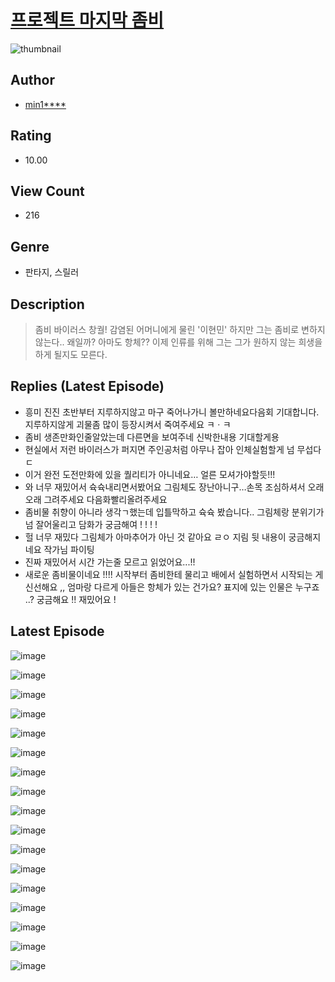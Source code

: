 # [프로젝트 마지막 좀비](https://comic.naver.com/bestChallenge/list?titleId=810154)
![thumbnail](https://image-comic.pstatic.net/user_contents_data/challenge_comic/2023/05/24/359184/upload_7076906756561330480_480x623.jpeg)

## Author
- [min1****](https://comic.naver.com/artistTitle?id=359184)

## Rating
- 10.00

## View Count
- 216

## Genre
- 판타지, 스릴러

## Description
> 좀비 바이러스 창궐! 감염된 어머니에게 물린 '이현민' 하지만 그는 좀비로 변하지 않는다.. 왜일까? 아마도 항체?? 이제 인류를 위해 그는 그가 원하지 않는 희생을 하게 될지도 모른다.

## Replies (Latest Episode)
- 흥미 진진 초반부터 지루하지않고 마구 죽어나가니 볼만하네요다음회 기대합니다. 지루하지않게 괴물좀 많이 등장시켜서 죽여주세요 ㅋㆍㅋ
- 좀비 생존만화인줄알았는데 다른면을 보여주네 신박한내용 기대할게용
- 현실에서 저런 바이러스가 퍼지면 주인공처럼 아무나 잡아 인체실험할게 넘 무섭다 ㄷ
- 이거 완전 도전만화에 있을 퀄리티가 아니네요… 얼른 모셔가야할듯!!!
- 와 너무 재밌어서 슉슉내리면서봤어요 그림체도 장난아니구…손목 조심하셔서 오래오래 그려주세요 다음화빨리올려주세요
- 좀비물 취향이 아니라 생각ㄱ했는데 입틀막하고 슉슉 봤습니다.. 그림체랑 분위기가 넘 잘어울리고 담화가 궁금해여 ! ! ! !
- 헐 너무 재밌다 그림체가 아마추어가 아닌 것 같아요 ㄹㅇ 지림 뒷 내용이 궁금해지네요 작가님 파이팅
- 진짜 재밌어서 시간 가는줄 모르고 읽었어요...!!
- 새로운 좀비물이네요 !!!! 시작부터 좀비한테 물리고 배에서 실험하면서 시작되는 게 신선해요 ,, 엄마랑 다르게 아들은 항체가 있는 건가요? 표지에 있는 인물은 누구죠 ..? 궁금해요 !! 재밌어요 !

## Latest Episode
![image](https://image-comic.pstatic.net/user_contents_data/challenge_comic/2023/05/23/359184/upload_7306352860289251683.jpeg)

![image](https://image-comic.pstatic.net/user_contents_data/challenge_comic/2023/05/23/359184/upload_7017226579578467383.jpeg)

![image](https://image-comic.pstatic.net/user_contents_data/challenge_comic/2023/05/23/359184/upload_7377238384243192932.jpeg)

![image](https://image-comic.pstatic.net/user_contents_data/challenge_comic/2023/05/23/359184/upload_3761404201166595382.jpeg)

![image](https://image-comic.pstatic.net/user_contents_data/challenge_comic/2023/05/23/359184/upload_3991988290778706278.jpeg)

![image](https://image-comic.pstatic.net/user_contents_data/challenge_comic/2023/05/23/359184/upload_4121419514736031333.jpeg)

![image](https://image-comic.pstatic.net/user_contents_data/challenge_comic/2023/05/23/359184/upload_3559026119638410596.jpeg)

![image](https://image-comic.pstatic.net/user_contents_data/challenge_comic/2023/05/23/359184/upload_7305745023484650546.jpeg)

![image](https://image-comic.pstatic.net/user_contents_data/challenge_comic/2023/05/23/359184/upload_7077799581491618918.jpeg)

![image](https://image-comic.pstatic.net/user_contents_data/challenge_comic/2023/05/23/359184/upload_3631417960882712676.jpeg)

![image](https://image-comic.pstatic.net/user_contents_data/challenge_comic/2023/05/23/359184/upload_3617293441202205541.jpeg)

![image](https://image-comic.pstatic.net/user_contents_data/challenge_comic/2023/05/23/359184/upload_4121466987043185971.jpeg)

![image](https://image-comic.pstatic.net/user_contents_data/challenge_comic/2023/05/23/359184/upload_4063201459883620453.jpeg)

![image](https://image-comic.pstatic.net/user_contents_data/challenge_comic/2023/05/23/359184/upload_7003438493329275235.jpeg)

![image](https://image-comic.pstatic.net/user_contents_data/challenge_comic/2023/05/23/359184/upload_7076671469679359330.jpeg)

![image](https://image-comic.pstatic.net/user_contents_data/challenge_comic/2023/05/23/359184/upload_3991655130165765428.jpeg)

![image](https://image-comic.pstatic.net/user_contents_data/challenge_comic/2023/05/23/359184/upload_3847815915176473444.jpeg)

